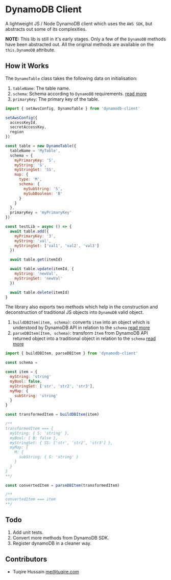 # DynamoDB Client

A lightweight JS / Node DynamoDB client which uses the `AWS SDK`, but abstracts out some of its complexities.

**NOTE:** This lib is still in it's early stages. Only a few of the `DynamoDB` methods have been abstracted out. All the original methods are available on the `this.DynamoDB` attribute.

## How it Works

The `DynamoTable` class takes the following data on initialisation:

1. `tableName`: The table name.
2. `schema`: Schema according to `DynamoDB` requirements. [read more](https://docs.aws.amazon.com/amazondynamodb/latest/APIReference/API_AttributeValue.html)
3. `primaryKey`: The primary key of the table.

```js
import { setAwsConfig, DynamoTable } from 'dynamodb-client'

setAwsConfig({
  accessKeyId,
  secretAccessKey,
  region
})

const table = new DynamoTable({
  tableName = 'MyTable',
  schema = {
    myPrimaryKey: 'S',
    myString: 'S',
    myStringSet: 'SS',
    map: {
      type: 'M',
      schema: {
        mySubString: 'S',
        mySubBoolean: 'B'
      }
    }
  },
  primaryKey = 'myPrimaryKey'
})

const testLib = async () => {
  await table.add({
    myPrimaryKey: '3',
    myString: 'val',
    myStringSet: ['val1', 'val2', 'val3']
  })

  await table.get(itemId)

  await table.update(itemId, {
    myString: 'newVal',
    myStringSet: 'newVal'
  })

  await table.delete(itemId)
}
```

The library also exports two methods which help in the construction and deconstruction of  traditional JS objects into `DynamoDB` valid object.

1. `buildDBItem(item, schema)`: converts `item` into an object which is understood by DynamoDB API in relation to the `schema` [read more](https://docs.aws.amazon.com/amazondynamodb/latest/developerguide/GettingStarted.NodeJs.03.html)
2. `parseDBItem(Item, schema)`: transform `Item` from DynamoDB API returned object into a traditional object in relation to the `schema` [read more](https://docs.aws.amazon.com/amazondynamodb/latest/developerguide/GettingStarted.NodeJs.03.html)

```js
import { buildDBItem, parseDBItem } from 'dynamodb-client'

const schema =

const item = {
  myString: 'string'
  myBool: false,
  myStringSet: ['str', 'str2', 'str3'],
  myMap: {
    subString: 'string'
  }
}

const transformedItem = buildDBItem(item)

/**
transformedItem === {
  myString: { S: 'string' },
  myBool: { B: false },
  myStringSet: { SS: ['str', 'str2', 'str3'] },
  myMap: {
    M: {
      subString: { S: 'string' }
    }
  }
}
**/

const convertedItem = parseDBItem(transformedItem)

/**
convertedItem === item
**/
```

## Todo

1. Add unit tests.
2. Convert more methods from DynamoDB SDK.
3. Register dynamoDB in a cleaner way.

## Contributors

* Tuqire Hussain <me@tuqire.com>
